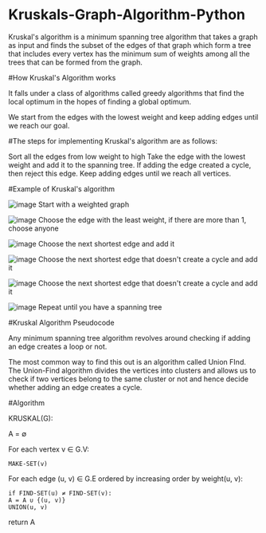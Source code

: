 # Kruskals-Graph-Algorithm-Python

Kruskal's algorithm is a minimum spanning tree algorithm that takes a graph as input and finds the subset of the edges of that graph which form a tree that includes every vertex
has the minimum sum of weights among all the trees that can be formed from the graph.

#How Kruskal's Algorithm works

It falls under a class of algorithms called greedy algorithms that find the local optimum in the hopes of finding a global optimum.

We start from the edges with the lowest weight and keep adding edges until we reach our goal.

#The steps for implementing Kruskal's algorithm are as follows:

Sort all the edges from low weight to high
Take the edge with the lowest weight and add it to the spanning tree. If adding the edge created a cycle, then reject this edge.
Keep adding edges until we reach all vertices.

#Example of Kruskal's algorithm

![image](https://user-images.githubusercontent.com/22562694/120909432-9f981080-c692-11eb-8af5-9a61e71bb75f.png)
Start with a weighted graph

![image](https://user-images.githubusercontent.com/22562694/120909435-ade62c80-c692-11eb-98ca-002e6f0021ca.png)
Choose the edge with the least weight, if there are more than 1, choose anyone

![image](https://user-images.githubusercontent.com/22562694/120909440-b63e6780-c692-11eb-935c-91004a41a03b.png)
Choose the next shortest edge and add it

![image](https://user-images.githubusercontent.com/22562694/120909443-bfc7cf80-c692-11eb-97ff-b9c8dec57fad.png)
Choose the next shortest edge that doesn't create a cycle and add it

![image](https://user-images.githubusercontent.com/22562694/120909447-c8200a80-c692-11eb-9778-839c455e35cc.png)
Choose the next shortest edge that doesn't create a cycle and add it

![image](https://user-images.githubusercontent.com/22562694/120909450-d2da9f80-c692-11eb-96ab-069e3615a856.png)
Repeat until you have a spanning tree

#Kruskal Algorithm Pseudocode

Any minimum spanning tree algorithm revolves around checking if adding an edge creates a loop or not.

The most common way to find this out is an algorithm called Union FInd. The Union-Find algorithm divides the vertices into clusters and allows us to check if two vertices belong to the same cluster or not and hence decide whether adding an edge creates a cycle.

#Algorithm

KRUSKAL(G):

A = ∅

For each vertex v ∈ G.V:

    MAKE-SET(v)
    
For each edge (u, v) ∈ G.E ordered by increasing order by weight(u, v):

    if FIND-SET(u) ≠ FIND-SET(v):       
    A = A ∪ {(u, v)}
    UNION(u, v)
    
return A
